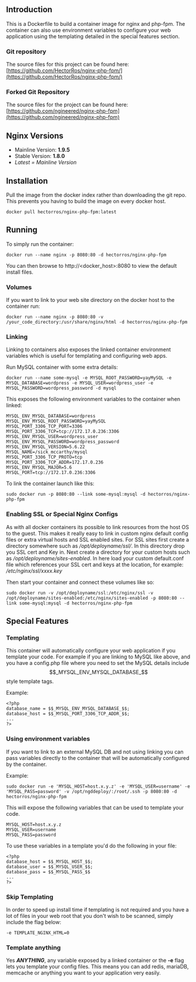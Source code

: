 ## Introduction
This is a Dockerfile to build a container image for nginx and php-fpm. The container can also use environment variables to configure your web application using the templating detailed in the special features section.

### Git repository
The source files for this project can be found here: [https://github.com/HectorRos/nginx-php-fpm/](https://github.com/HectorRos/nginx-php-fpm/)

### Forked Git Repository
The source files for the project can be found here: [https://github.com/ngineered/nginx-php-fpm](https://github.com/ngineered/nginx-php-fpm)

## Nginx Versions
- Mainline Version: **1.9.5**
- Stable Version: **1.8.0**
- *Latest = Mainline Version*

## Installation
Pull the image from the docker index rather than downloading the git repo. This prevents you having to build the image on every docker host.

```
docker pull hectorros/nginx-php-fpm:latest
```

## Running
To simply run the container:

```
docker run --name nginx -p 8080:80 -d hectorros/nginx-php-fpm
```
You can then browse to http://\<docker_host\>:8080 to view the default install files.

### Volumes
If you want to link to your web site directory on the docker host to the container run:

```
docker run --name nginx -p 8080:80 -v /your_code_directory:/usr/share/nginx/html -d hectorros/nginx-php-fpm
```


### Linking
Linking to containers also exposes the linked container environment variables which is useful for templating and configuring web apps.

Run MySQL container with some extra details:

```
docker run --name some-mysql -e MYSQL_ROOT_PASSWORD=yayMySQL -e MYSQL_DATABASE=wordpress -e MYSQL_USER=wordpress_user -e MYSQL_PASSWORD=wordpress_password -d mysql
```

This exposes the following environment variables to the container when linked:

```
MYSQL_ENV_MYSQL_DATABASE=wordpress
MYSQL_ENV_MYSQL_ROOT_PASSWORD=yayMySQL
MYSQL_PORT_3306_TCP_PORT=3306
MYSQL_PORT_3306_TCP=tcp://172.17.0.236:3306
MYSQL_ENV_MYSQL_USER=wordpress_user
MYSQL_ENV_MYSQL_PASSWORD=wordpress_password
MYSQL_ENV_MYSQL_VERSION=5.6.22
MYSQL_NAME=/sick_mccarthy/mysql
MYSQL_PORT_3306_TCP_PROTO=tcp
MYSQL_PORT_3306_TCP_ADDR=172.17.0.236
MYSQL_ENV_MYSQL_MAJOR=5.6
MYSQL_PORT=tcp://172.17.0.236:3306

```
To link the container launch like this:

```
sudo docker run -p 8080:80 --link some-mysql:mysql -d hectorros/nginx-php-fpm
```

### Enabling SSL or Special Nginx Configs
As with all docker containers its possible to link resources from the host OS to the guest. This makes it really easy to link in custom nginx default config files or extra virtual hosts and SSL enabled sites. For SSL sites first create a directory somewhere such as */opt/deployname/ssl/*. In this directory drop you SSL cert and Key in. Next create a directory for your custom hosts such as  */opt/deployname/sites-enabled*. In here load your custom default.conf file which references your SSL cert and keys at the location, for example:  */etc/nginx/ssl/xxxx.key*

Then start your container and connect these volumes like so:

```
sudo docker run -v /opt/deployname/ssl:/etc/nginx/ssl -v /opt/deployname/sites-enabled:/etc/nginx/sites-enabled -p 8080:80 --link some-mysql:mysql -d hectorros/nginx-php-fpm
```

## Special Features

### Templating
This container will automatically configure your web application if you template your code. For example if you are linking to MySQL like above, and you have a config.php file where you need to set the MySQL details include $$_MYSQL_ENV_MYSQL_DATABASE_$$ style template tags.

Example:

```
<?php
database_name = $$_MYSQL_ENV_MYSQL_DATABASE_$$;
database_host = $$_MYSQL_PORT_3306_TCP_ADDR_$$;
...
?>
```

### Using environment variables
If you want to link to an external MySQL DB and not using linking you can pass variables directly to the container that will be automatically configured by the container.

Example:

```
sudo docker run -e 'MYSQL_HOST=host.x.y.z' -e 'MYSQL_USER=username' -e 'MYSQL_PASS=password' -v /opt/ngddeploy/:/root/.ssh -p 8080:80 -d hectorros/nginx-php-fpm
```

This will expose the following variables that can be used to template your code.

```
MYSQL_HOST=host.x.y.z
MYSQL_USER=username
MYSQL_PASS=password
```
To use these variables in a template you'd do the following in your file:

```
<?php
database_host = $$_MYSQL_HOST_$$;
database_user = $$_MYSQL_USER_$$;
database_pass = $$_MYSQL_PASS_$$
...
?>
```
### Skip Templating
In order to speed up install time if templating is not required and you have a lot of files in your web root that you don't wish to be scanned, simply include the flag below:

```-e TEMPLATE_NGINX_HTML=0```

### Template anything
Yes ***ANYTHING***, any variable exposed by a linked container or the **-e** flag lets you template your config files. This means you can add redis, mariaDB, memcache or anything you want to your application very easily.

